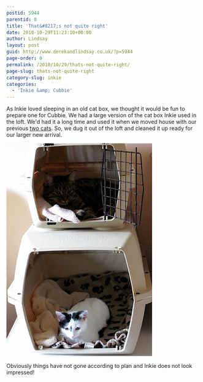 ```yaml
---
postid: 5944
parentid: 0
title: 'That&#8217;s not quite right'
date: 2010-10-29T11:23:10+00:00
author: Lindsay
layout: post
guid: http://www.derekandlindsay.co.uk/?p=5944
page-order: 0
permalink: /2010/10/29/thats-not-quite-right/
page-slug: thats-not-quite-right
category-slug: inkie
categories:
  - 'Inkie &amp; Cubbie'
---
```

As Inkie loved sleeping in an old cat box, we thought it would be fun to prepare one for Cubbie. We had a large version of the cat box Inkie used in the loft. We'd had it a long time and used it when we moved house with our previous [two cats](http://www.derekandlindsay.co.uk/pets/cats/treacle-custard/). So, we dug it out of the loft and cleaned it up ready for our larger new arrival.

<img class="aligncenter size-full wp-image-6032" title="A large and small cat box with our cats using them as beds" src="/wp-content/uploads/2010/10/post_1981.jpg" alt="A large and small cat box with our cats using them as beds" width="380" height="555" /> 

Obviously things have not gone according to plan and Inkie does not look impressed!